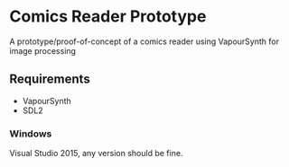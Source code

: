 # Comics Reader Prototype
A prototype/proof-of-concept of a comics reader using VapourSynth for image processing

## Requirements
* VapourSynth
* SDL2

### Windows
Visual Studio 2015, any version should be fine.